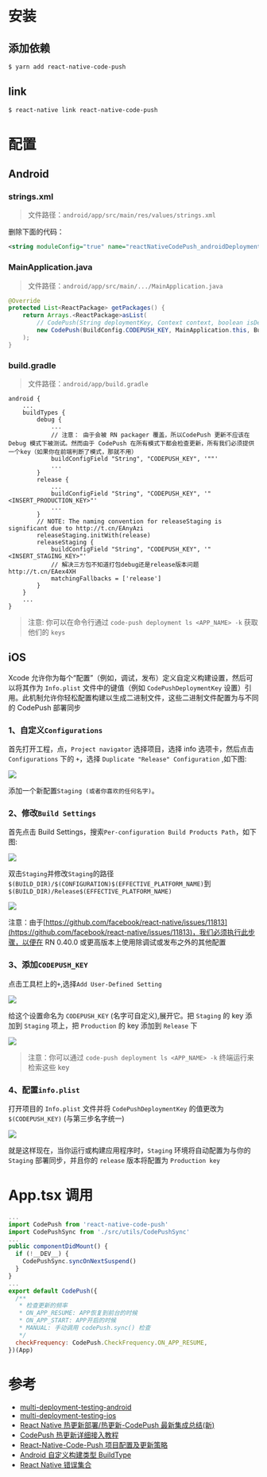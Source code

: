 # 安装

## 添加依赖

```sh
$ yarn add react-native-code-push
```

## link

```sh
$ react-native link react-native-code-push
```

# 配置

## Android

### strings.xml

> 文件路径：`android/app/src/main/res/values/strings.xml`

删除下面的代码：

```xml
<string moduleConfig="true" name="reactNativeCodePush_androidDeploymentKey">deployment-key-here</string>
```

### MainApplication.java

> 文件路径：`android/app/src/main/.../MainApplication.java`

```java
@Override
protected List<ReactPackage> getPackages() {
    return Arrays.<ReactPackage>asList(
        // CodePush(String deploymentKey, Context context, boolean isDebugMode, String serverUrl)
        new CodePush(BuildConfig.CODEPUSH_KEY, MainApplication.this, BuildConfig.DEBUG), // Add/change this line.
    );
}
```

### build.gradle

> 文件路径：`android/app/build.gradle`

```
android {
    ...
    buildTypes {
        debug {
            ...
            // 注意： 由于会被 RN packager 覆盖，所以CodePush 更新不应该在 Debug 模式下被测试。然而由于 CodePush 在所有模式下都会检查更新，所有我们必须提供一个key（如果你在前端判断了模式，那就不用）
            buildConfigField "String", "CODEPUSH_KEY", '""'
            ...
        }
        release {
            ...
            buildConfigField "String", "CODEPUSH_KEY", '"<INSERT_PRODUCTION_KEY>"'
            ...
        }
        // NOTE: The naming convention for releaseStaging is significant due to http://t.cn/EAnyAzi
        releaseStaging.initWith(release)
        releaseStaging {
            buildConfigField "String", "CODEPUSH_KEY", '"<INSERT_STAGING_KEY>"'
            // 解决三方包不知道打包debug还是release版本问题 http://t.cn/EAex4XH
            matchingFallbacks = ['release']
        }
    }
    ...
}
```

> 注意: 你可以在命令行通过 `code-push deployment ls <APP_NAME> -k` 获取他们的 `keys`

## iOS

Xcode 允许你为每个“配置”（例如，调试，发布）定义自定义构建设置，然后可以将其作为 `Info.plist` 文件中的键值（例如 `CodePushDeploymentKey` 设置）引用。此机制允许你轻松配置构建以生成二进制文件，这些二进制文件配置为与不同的 CodePush 部署同步

### 1、自定义`Configurations`

首先打开工程，点，`Project navigator` 选择项目，选择 info 选项卡，然后点击 `Configurations` 下的 `+`，选择 `Duplicate "Release" Configuration` ,如下图:

![](https://i.loli.net/2018/11/19/5bf28076ab0e9.png)

添加一个新配置`Staging (或者你喜欢的任何名字)`。

### 2、修改`Build Settings`

首先点击 Build Settings，搜索`Per-configuration Build Products Path`，如下图:

![](https://i.loli.net/2018/11/19/5bf281ac19fce.png)

双击`Staging`并修改`Staging`的路径`$(BUILD_DIR)/$(CONFIGURATION)$(EFFECTIVE_PLATFORM_NAME)`到`$(BUILD_DIR)/Release$(EFFECTIVE_PLATFORM_NAME)`

![](https://i.loli.net/2018/11/19/5bf281ac19fce.png)

注意：由于[https://github.com/facebook/react-native/issues/11813](https://github.com/facebook/react-native/issues/11813)，我们必须执行此步骤，以便在 RN 0.40.0 或更高版本上使用除调试或发布之外的其他配置

### 3、添加`CODEPUSH_KEY`

点击工具栏上的`+`,选择`Add User-Defined Setting`

![](https://i.loli.net/2018/11/19/5bf281ac19fce.png)

给这个设置命名为 `CODEPUSH_KEY` (名字可自定义),展开它。把 `Staging` 的 key 添加到 `Staging` 项上，把 `Production` 的 key 添加到 `Release` 下

![](https://i.loli.net/2018/11/19/5bf281ac19fce.png)

> 注意：你可以通过 `code-push deployment ls <APP_NAME> -k` 终端运行来检索这些 key

### 4、配置`info.plist`

打开项目的 `Info.plist` 文件并将 `CodePushDeploymentKey` 的值更改为 `$(CODEPUSH_KEY)` (与第三步名字统一)

![](https://i.loli.net/2018/11/19/5bf28490a1010.png)

就是这样现在，当你运行或构建应用程序时，`Staging` 环境将自动配置为与你的 `Staging` 部署同步，并且你的 `release` 版本将配置为 `Production key`

# App.tsx 调用

```js
...
import CodePush from 'react-native-code-push'
import CodePushSync from './src/utils/CodePushSync'
...
public componentDidMount() {
  if (!__DEV__) {
    CodePushSync.syncOnNextSuspend()
  }
}
...
export default CodePush({
  /**
   * 检查更新的频率
   * ON_APP_RESUME: APP恢复到前台的时候
   * ON_APP_START: APP开启的时候
   * MANUAL: 手动调用 codePush.sync() 检查
   */
  checkFrequency: CodePush.CheckFrequency.ON_APP_RESUME,
})(App)
```

# 参考

- [multi-deployment-testing-android](http://t.cn/Aipo7bu6)
- [multi-deployment-testing-ios](http://t.cn/Aipo7phl)
- [React Native 热更新部署/热更新-CodePush 最新集成总结(新)](http://t.cn/EAHMYiw)
- [CodePush 热更新详细接入教程](http://t.cn/EAtVS21)
- [React-Native-Code-Push 项目配置及更新策略](http://t.cn/Aipohxhi)
- [Android 自定义构建类型 BuildType](http://t.cn/AipohCVW)
- [React Native 错误集合](http://t.cn/AipohFYC)
